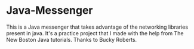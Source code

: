 # Java-Messenger
This is a Java messenger that takes advantage of the networking libraries present in java. It's a practice project that I made with the help from The New Boston Java tutorials. Thanks to Bucky Roberts.
